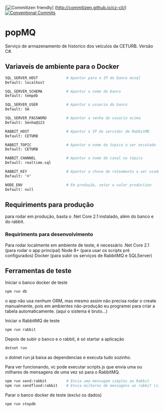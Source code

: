 [![Commitizen friendly](https://img.shields.io/badge/commitizen-friendly-brightgreen.svg)] (http://commitizen.github.io/cz-cli/) [![Conventional Commits](https://img.shields.io/badge/Conventional%20Commits-1.0.0-yellow.svg)](https://conventionalcommits.org)

# popMQ
Serviço de armazenamento de historico dos veículos da CETURB. Versão C#.

## Variaveis de ambiente para o Docker
```bash
SQL_SERVER_HOST             # Apontar para o IP do banco mssql
Default: localhost

SQL_SERVER_SCHEMA           # Apontar o nome do banco
Default: tempdb

SQL_SERVER_USER             # Apontar o usuario do banco
Default: SA

SQL_SERVER_PASSWORD         # Apontar a senha do usuario acima
Default: Senha@123

RABBIT_HOST                 # Apontar o IP do servidor de RabbitMQ
Default: CETURB

RABBIT_TOPIC                # Apontar o nome do topico a ser escutado
Default: CETURB

RABBIT_CHANNEL              # Apontar o nome do canal no tópico
Default: realtime.sql

RABBIT_KEY                  # Apontar a chave de roteamento a ser usada para ouvir
Default: "#"

NODE_ENV                    # Em produção, setar o valor production
Default: null
```

## Requiriments para produção
para rodar em produção, basta o .Net Core 2.1 instalado, além do banco e do rabbit.

### Requiriments para desenvolvimento
Para rodar localmente em ambiente de teste, é necessário
.Net Core 2.1 (para rodar o app principal)
Node 8+ (para usar os scripts pré configurados)
Docker (para subir os serviços de RabbitMQ e SQLServer)



## Ferramentas de teste
Iniciar o banco docker de teste
```bash
npm run db
```
o app não usa nenhum ORM, mas mesmo assim não precisa rodar o create manualmente, pois em ambientes não-produção eu programei para criar a tabela automaticamente. (aqui o sistema é bruto...)

Iniciar o RabbitMQ de teste
```bash
npm run rabbit
```

Depois de subir o banco e o rabbit, é só startar a aplicação
```bash
dotnet run
```
o dotnet run já baixa as dependencias e executa tudo sozinho.


Para ver funcionando, vc pode executar scripts js que envia uma ou milhares de mensagens de uma vez só para o RabbitMQ.
```bash
npm run send:rabbit         # Envia uma mensagem simples ao Rabbit
npm run sendflood:rabbit    # Envia milhares de mensagens ao rabbit (situação próxima do real)
```

Parar o banco docker de teste (exclui os dados)
```bash
npm run stopdb
```